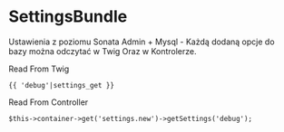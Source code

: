 # SettingsBundle

Ustawienia z poziomu Sonata Admin + Mysql - Każdą dodaną opcje do bazy można odczytać w Twig Oraz w Kontrolerze.


Read From Twig
```
{{ 'debug'|settings_get }}
```

Read From Controller

```
$this->container->get('settings.new')->getSettings('debug');
```